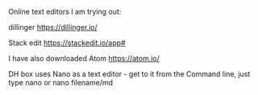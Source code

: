 
Online text editors I am trying out:

dillinger  https://dillinger.io/

Stack edit https://stackedit.io/app#

I have also downloaded Atom https://atom.io/

DH box uses Nano as a text editor - get to it from the Command line, just type nano or nano filename/md
